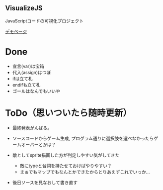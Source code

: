 VisualizeJS
---

JavaScriptコードの可視化プロジェクト

[デモページ](http://hhlab2013a-sv.github.io/VisualizeJS/)

# Done
- 宣言(var)は宝箱
- 代入(assign)はつぼ
- ifは立て札
- endifも立て札
- ゴールはなんでもいいや

# ToDo（思いついたら随時更新）
- 最終発表がんばる。
- ソースコードからゲーム生成, プログラム通りに選択肢を選べなかったらゲームオーバーとかは？
- 敵としてsprite描画した方が判定しやすい気がしてきた
  * 敵にtypeと台詞を持たせておけばやりやすい？
  * まぁでもマップでもなんとかできたからとりあえずこれでいっか...

- 後日ソースを見なおして書き直す